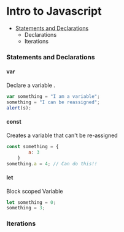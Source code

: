# Intro to Javascript

- [Statements and Declarations](#statements-and-declarations)
    - Declarations
    - Iterations


### Statements and Declarations
#### var
Declare a variable . 

```javascript
var something = "I am a variable";
something = "I can be reassigned";
alert(s);
```
#### const
Creates a variable that can't be re-assigned
```javascript
const something = {
        a: 3
    }
something.a = 4; // Can do this!!
```

#### let
Block scoped Variable  

```javascript
let something = 0;
something = 3;
```




### Iterations

